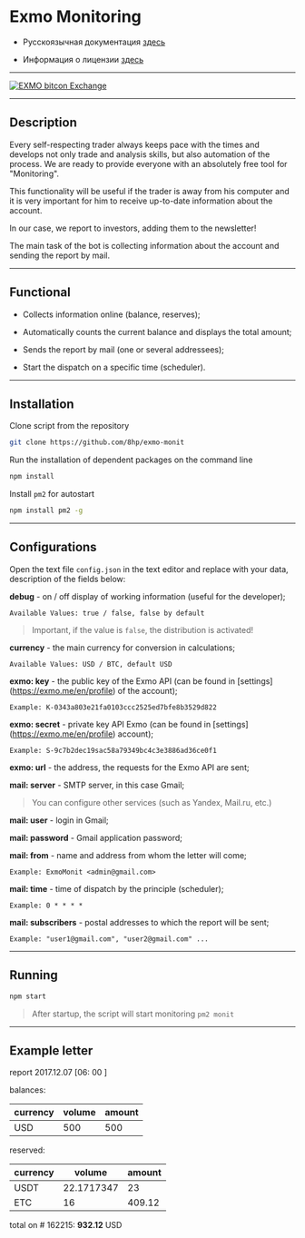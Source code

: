 # Exmo Monitoring

* Русскоязычная документация [здесь](https://github.com/8hp/exmo-monit/blob/master/README_RU.md)

* Информация о лицензии [здесь](https://github.com/8hp/exmo-monit/blob/master/LICENSE_RU)

---

[![EXMO bitcon Exchange](https://exmo.me/static/img/affiliate/affiliate4.png "EXMO bitcon Exchange")](https://exmo.me/?ref=168135)

---

## Description

Every self-respecting trader always keeps pace with the times and develops not only 
trade and analysis skills, but also automation of the process. We are ready to 
provide everyone with an absolutely free tool for "Monitoring". 

This functionality will be useful if the trader is away from his computer and 
it is very important for him to receive up-to-date information about the account. 

In our case, we report to investors, adding them to the newsletter!

The main task of the bot is collecting information about the account and sending the report by mail.

---

## Functional

* Collects information online (balance, reserves);

* Automatically counts the current balance and displays the total amount;

* Sends the report by mail (one or several addressees);

* Start the dispatch on a specific time (scheduler).

---

## Installation

Clone script from the repository

```bash
git clone https://github.com/8hp/exmo-monit
```

Run the installation of dependent packages on the command line

```bash
npm install
```

Install `pm2` for autostart

```bash
npm install pm2 -g
```

---

## Configurations

Open the text file `config.json` in the text editor and replace with your data, description of the fields below:

**debug** - on / off display of working information (useful for the developer);

    Available Values: true / false, false by default

> Important, if the value is `false`, the distribution is activated!

**currency** - the main currency for conversion in calculations;

    Available Values: USD / BTC, default USD

**exmo: key** - the public key of the Exmo API (can be found in [settings] (https://exmo.me/en/profile) of the account);

    Example: K-0343a803e21fa0103ccc2525ed7bfe8b3529d822

**exmo: secret** - private key API Exmo (can be found in [settings] (https://exmo.me/en/profile) account);

    Example: S-9c7b2dec19sac58a79349bc4c3e3886ad36ce0f1

**exmo: url** - the address, the requests for the Exmo API are sent;

**mail: server** - SMTP server, in this case Gmail;

> You can configure other services (such as Yandex, Mail.ru, etc.)

**mail: user** - login in Gmail;

**mail: password** - Gmail application password;

**mail: from** - name and address from whom the letter will come;

    Example: ExmoMonit <admin@gmail.com>

**mail: time** - time of dispatch by the principle (scheduler);

    Example: 0 * * * *

**mail: subscribers** - postal addresses to which the report will be sent;

    Example: "user1@gmail.com", "user2@gmail.com" ...

---

## Running

```bash
npm start
```

> After startup, the script will start monitoring `pm2 monit`

---

## Example letter

report 2017.12.07 \[06: 00 \]

balances:

| currency | volume | amount |
| ------------- | ------------- | ------------- |
| USD | 500 | 500 |

reserved:

| currency | volume | amount |
| ------------- | ------------- | ------------- |
| USDT | 22.1717347 | 23 |
| ETC | 16 | 409.12 |

total on # 162215: **932.12** USD
